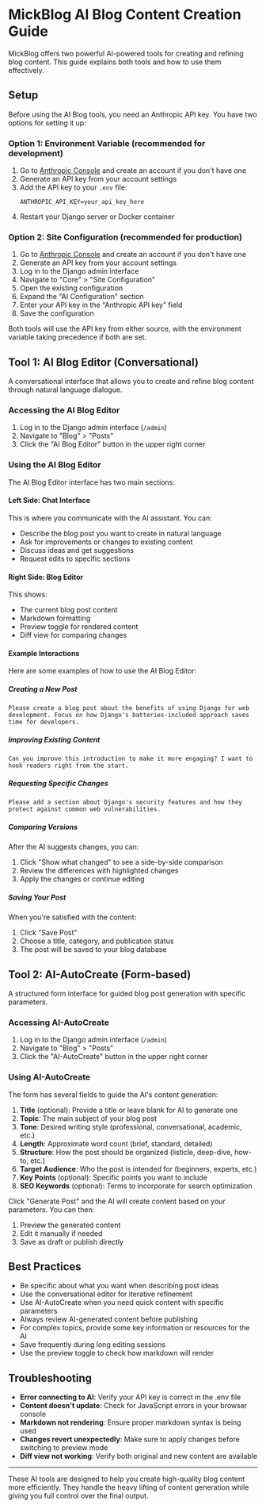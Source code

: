 # MickBlog AI Blog Content Creation Guide

MickBlog offers two powerful AI-powered tools for creating and refining blog content. This guide explains both tools and how to use them effectively.

## Setup

Before using the AI Blog tools, you need an Anthropic API key. You have two options for setting it up:

### Option 1: Environment Variable (recommended for development)

1. Go to [Anthropic Console](https://console.anthropic.com/) and create an account if you don't have one
2. Generate an API key from your account settings
3. Add the API key to your `.env` file:
   ```
   ANTHROPIC_API_KEY=your_api_key_here
   ```
4. Restart your Django server or Docker container

### Option 2: Site Configuration (recommended for production)

1. Go to [Anthropic Console](https://console.anthropic.com/) and create an account if you don't have one
2. Generate an API key from your account settings
3. Log in to the Django admin interface
4. Navigate to "Core" > "Site Configuration"
5. Open the existing configuration
6. Expand the "AI Configuration" section
7. Enter your API key in the "Anthropic API key" field
8. Save the configuration

Both tools will use the API key from either source, with the environment variable taking precedence if both are set.

## Tool 1: AI Blog Editor (Conversational)

A conversational interface that allows you to create and refine blog content through natural language dialogue.

### Accessing the AI Blog Editor

1. Log in to the Django admin interface (`/admin`)
2. Navigate to "Blog" > "Posts"
3. Click the "AI Blog Editor" button in the upper right corner

### Using the AI Blog Editor

The AI Blog Editor interface has two main sections:

#### Left Side: Chat Interface

This is where you communicate with the AI assistant. You can:

- Describe the blog post you want to create in natural language
- Ask for improvements or changes to existing content
- Discuss ideas and get suggestions
- Request edits to specific sections

#### Right Side: Blog Editor

This shows:
- The current blog post content
- Markdown formatting
- Preview toggle for rendered content
- Diff view for comparing changes

#### Example Interactions

Here are some examples of how to use the AI Blog Editor:

##### Creating a New Post

```
Please create a blog post about the benefits of using Django for web development. Focus on how Django's batteries-included approach saves time for developers.
```

##### Improving Existing Content

```
Can you improve this introduction to make it more engaging? I want to hook readers right from the start.
```

##### Requesting Specific Changes

```
Please add a section about Django's security features and how they protect against common web vulnerabilities.
```

##### Comparing Versions

After the AI suggests changes, you can:
1. Click "Show what changed" to see a side-by-side comparison
2. Review the differences with highlighted changes
3. Apply the changes or continue editing

##### Saving Your Post

When you're satisfied with the content:
1. Click "Save Post"
2. Choose a title, category, and publication status
3. The post will be saved to your blog database

## Tool 2: AI-AutoCreate (Form-based)

A structured form interface for guided blog post generation with specific parameters.

### Accessing AI-AutoCreate

1. Log in to the Django admin interface (`/admin`)
2. Navigate to "Blog" > "Posts"
3. Click the "AI-AutoCreate" button in the upper right corner

### Using AI-AutoCreate

The form has several fields to guide the AI's content generation:

1. **Title** (optional): Provide a title or leave blank for AI to generate one
2. **Topic**: The main subject of your blog post
3. **Tone**: Desired writing style (professional, conversational, academic, etc.)
4. **Length**: Approximate word count (brief, standard, detailed)
5. **Structure**: How the post should be organized (listicle, deep-dive, how-to, etc.)
6. **Target Audience**: Who the post is intended for (beginners, experts, etc.)
7. **Key Points** (optional): Specific points you want to include
8. **SEO Keywords** (optional): Terms to incorporate for search optimization

Click "Generate Post" and the AI will create content based on your parameters. You can then:

1. Preview the generated content
2. Edit it manually if needed
3. Save as draft or publish directly

## Best Practices

- Be specific about what you want when describing post ideas
- Use the conversational editor for iterative refinement
- Use AI-AutoCreate when you need quick content with specific parameters
- Always review AI-generated content before publishing
- For complex topics, provide some key information or resources for the AI
- Save frequently during long editing sessions
- Use the preview toggle to check how markdown will render

## Troubleshooting

- **Error connecting to AI**: Verify your API key is correct in the .env file
- **Content doesn't update**: Check for JavaScript errors in your browser console
- **Markdown not rendering**: Ensure proper markdown syntax is being used
- **Changes revert unexpectedly**: Make sure to apply changes before switching to preview mode
- **Diff view not working**: Verify both original and new content are available

---

These AI tools are designed to help you create high-quality blog content more efficiently. They handle the heavy lifting of content generation while giving you full control over the final output.